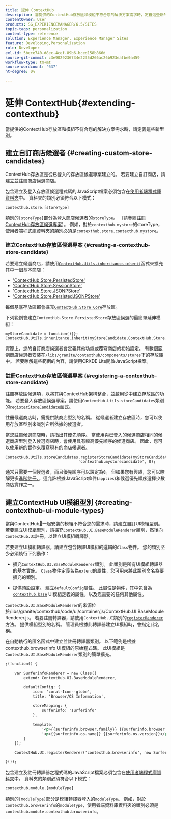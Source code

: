 ```yaml
---
title: 延伸 ContextHub
description: 當提供的ContextHub存放區和模組不符合您的解決方案需求時，定義這些新的型別
contentOwner: User
products: SG_EXPERIENCEMANAGER/6.5/SITES
topic-tags: personalization
content-type: reference
solution: Experience Manager, Experience Manager Sites
feature: Developing,Personalization
role: Developer
exl-id: 5bece740-d8ec-4cef-89b6-bced158b866d
source-git-commit: c3e9029236734e22f5d266ac26b923eafbe0a459
workflow-type: tm+mt
source-wordcount: '637'
ht-degree: 0%

---
```


# 延伸 ContextHub{#extending-contexthub}

當提供的ContextHub存放區和模組不符合您的解決方案需求時，請定義這些新型別。

## 建立自訂商店候選者 {#creating-custom-store-candidates}

ContextHub存放區是從已登入的存放區候選專案建立的。 若要建立自訂商店，請建立並註冊商店候選商店。

包含建立及登入存放區候選程式碼的JavaScript檔案必須包含在[使用者端程式庫資料夾](/help/sites-developing/clientlibs.md#creating-client-library-folders)中。 資料夾的類別必須符合以下模式：

```xml
contexthub.store.[storeType]
```

類別的`[storeType]`部分為登入商店候選者的`storeType`。 （請參閱[註冊ContextHub存放區候選專案](/help/sites-developing/ch-extend.md#registering-a-contexthub-store-candidate)）。 例如，對於`contexthub.mystore`的storeType，使用者端程式庫資料夾的類別必須是`contexthub.store.contexthub.mystore`。

### 建立ContextHub存放區候選專案 {#creating-a-contexthub-store-candidate}

若要建立候選商店，請使用[`ContextHub.Utils.inheritance.inherit`](/help/sites-developing/contexthub-api.md#inherit-child-parent)函式來擴充其中一個基本商店：

* [&#39;ContextHub.Store.PersistedStore&#39;](/help/sites-developing/contexthub-api.md#contexthub-store-persistedstore)
* [&#39;ContextHub.Store.SessionStore&#39;](/help/sites-developing/contexthub-api.md#contexthub-store-sessionstore)
* [&#39;ContextHub.Store.JSONPStore&#39;](/help/sites-developing/contexthub-api.md#contexthub-store-jsonpstore)
* [&#39;ContextHub.Store.PersistedJSONPStore&#39;](/help/sites-developing/contexthub-api.md#contexthub-store-persistedjsonpstore)

每個基底存放區都會擴充[`ContextHub.Store.Core`](/help/sites-developing/contexthub-api.md#contexthub-store-core)存放區。

下列範例會建立`ContextHub.Store.PersistedStore`存放區候選的最簡單延伸模組：

```
myStoreCandidate = function(){};
ContextHub.Utils.inheritance.inherit(myStoreCandidate,ContextHub.Store.PersistedStore);
```

實際上，您的自訂商店候選者會定義其他功能或覆寫商店的初始設定。 有數個[範例商店候選者](/help/sites-developing/ch-samplestores.md)安裝在`/libs/granite/contexthub/components/stores`下的存放庫中。 若要瞭解這些範例的內容，請使用CRXDE Lite開啟JavaScript檔案。

### 註冊ContextHub存放區候選專案 {#registering-a-contexthub-store-candidate}

註冊存放區候選項，以將其與ContextHub架構整合，並啟用從中建立存放區的功能。 若要登入存放區候選專案，請使用`ContextHub.Utils.storeCandidates`類別的[`registerStoreCandidate`](/help/sites-developing/contexthub-api.md#registerstorecandidate-store-storetype-priority-applies)函式。

註冊候選商店時，需提供該商店型別的名稱。 從候選者建立存放區時，您可以使用存放區型別來識別它所依據的候選者。

當您註冊候選商店時，請指出其優先順序。 當使用與已登入的候選商店相同的候選商店型別登入候選商店時，會使用具有較高優先順序的候選商店。 因此，您可以使用新的實作來覆寫現有的商店候選者。

```
ContextHub.Utils.storeCandidates.registerStoreCandidate(myStoreCandidate,
                                'contexthub.mystorecandidate', 0);
```

通常只需要一個候選者，而且優先順序可以設定為`0`。 但如果您有興趣，您可以瞭解更多[進階註冊，](/help/sites-developing/contexthub-api.md#registerstorecandidate-store-storetype-priority-applies)，這允許根據JavaScript條件(`applies`)和候選優先順序選擇少數商店實作之一。

## 建立ContextHub UI模組型別 {#creating-contexthub-ui-module-types}

當與ContextHub[&#128279;](/help/sites-developing/ch-samplemodules.md)一起安裝的模組不符合您的需求時，請建立自訂UI模組型別。 若要建立UI模組型別，請擴充`ContextHub.UI.BaseModuleRenderer`類別，然後向`ContextHub.UI`註冊，以建立UI模組轉譯器。

若要建立UI模組轉譯器，請建立包含轉譯UI模組的邏輯的`Class`物件。 您的類別至少必須執行下列動作：

* 擴充`ContextHub.UI.BaseModuleRenderer`類別。 此類別是所有UI模組轉譯器的基本實施。 `Class`物件定義名為`extend`的屬性，您可用來將此類別命名為要擴充的類別。

* 提供預設設定。 建立`defaultConfig`屬性。 此屬性是物件，其中包含為[`contexthub.base`](/help/sites-developing/ch-samplemodules.md#contexthub-base-ui-module-type) UI模組定義的屬性，以及您需要的任何其他屬性。

`ContextHub.UI.BaseModuleRenderer`的來源位於/libs/granite/contexthub/code/ui/container/js/ContextHub.UI.BaseModuleRenderer.js。 若要註冊轉譯器，請使用`ContextHub.UI`類別的[`registerRenderer`](/help/sites-developing/contexthub-api.md#registerrenderer-moduletype-renderer-dontrender)方法。 提供模組型別的名稱。 管理員根據此轉譯器建立UI模組時，會指定此名稱。

在自動執行的匿名函式中建立並註冊轉譯器類別。 以下範例是根據contexthub.browserinfo UI模組的原始程式碼。 此UI模組是`ContextHub.UI.BaseModuleRenderer`類別的簡單擴充。

```xml
;(function() {

    var SurferinfoRenderer = new Class({
        extend: ContextHub.UI.BaseModuleRenderer,

        defaultConfig: {
            icon: 'coral-Icon--globe',
            title: 'Browser/OS Information',

            storeMapping: {
                surferinfo: 'surferinfo'
            },

            template:
                '<p>{{surferinfo.browser.family}} {{surferinfo.browser.version}}</p>' +
                '<p>{{surferinfo.os.name}} {{surferinfo.os.version}}</p>'
        }
    });

    ContextHub.UI.registerRenderer('contexthub.browserinfo', new SurferinfoRenderer());

}());
```

包含建立及註冊轉譯器之程式碼的JavaScript檔案必須包含在[使用者端程式庫資料夾](/help/sites-developing/clientlibs.md#creating-client-library-folders)中。 資料夾的類別必須符合以下模式：

```xml
contexthub.module.[moduleType]
```

類別的`[moduleType]`部分是模組轉譯器登入的`moduleType`。 例如，對於`contexthub.browserinfo`的`moduleType`，使用者端資料庫資料夾的類別必須是`contexthub.module.contexthub.browserinfo`。
